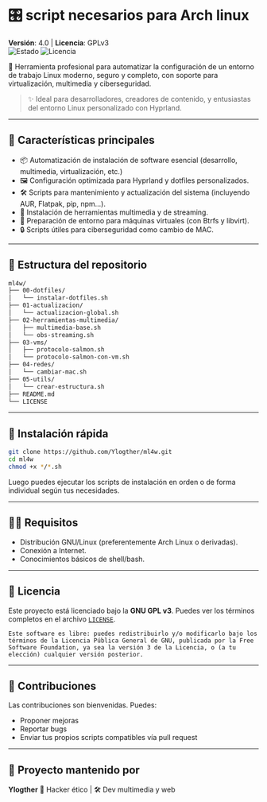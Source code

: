 
# 🎛️ script necesarios para Arch linux

**Versión**: 4.0 | **Licencia**: GPLv3  
![Estado](https://img.shields.io/badge/estado-estable-brightgreen)
![Licencia](https://img.shields.io/github/license/Ylogther/bash-s-?color=blue)

🔧 Herramienta profesional para automatizar la configuración de un entorno de trabajo Linux moderno, seguro y completo, con soporte para virtualización, multimedia y ciberseguridad.

> ✨ Ideal para desarrolladores, creadores de contenido, y entusiastas del entorno Linux personalizado con Hyprland.

---

## 🧰 Características principales

- 📦 Automatización de instalación de software esencial (desarrollo, multimedia, virtualización, etc.)
- 🖼️ Configuración optimizada para Hyprland y dotfiles personalizados.
- 🛠️ Scripts para mantenimiento y actualización del sistema (incluyendo AUR, Flatpak, pip, npm...).
- 🎥 Instalación de herramientas multimedia y de streaming.
- 🧪 Preparación de entorno para máquinas virtuales (con Btrfs y libvirt).
- 🔒 Scripts útiles para ciberseguridad como cambio de MAC.

---

## 📂 Estructura del repositorio

```bash
ml4w/
├── 00-dotfiles/
│   └── instalar-dotfiles.sh
├── 01-actualizacion/
│   └── actualizacion-global.sh
├── 02-herramientas-multimedia/
│   ├── multimedia-base.sh
│   └── obs-streaming.sh
├── 03-vms/
│   ├── protocolo-salmon.sh
│   └── protocolo-salmon-con-vm.sh
├── 04-redes/
│   └── cambiar-mac.sh
├── 05-utils/
│   └── crear-estructura.sh
├── README.md
└── LICENSE
````

---

## 🚀 Instalación rápida

```bash
git clone https://github.com/Ylogther/ml4w.git
cd ml4w
chmod +x */*.sh
```

Luego puedes ejecutar los scripts de instalación en orden o de forma individual según tus necesidades.

---

## 🧑‍💻 Requisitos

* Distribución GNU/Linux (preferentemente Arch Linux o derivadas).
* Conexión a Internet.
* Conocimientos básicos de shell/bash.

---

## 📖 Licencia

Este proyecto está licenciado bajo la **GNU GPL v3**. Puedes ver los términos completos en el archivo [`LICENSE`](LICENSE).

```
Este software es libre: puedes redistribuirlo y/o modificarlo bajo los términos de la Licencia Pública General de GNU, publicada por la Free Software Foundation, ya sea la versión 3 de la Licencia, o (a tu elección) cualquier versión posterior.
```

---

## 🤝 Contribuciones

Las contribuciones son bienvenidas. Puedes:

* Proponer mejoras
* Reportar bugs
* Enviar tus propios scripts compatibles vía pull request

---

## 🎥 Proyecto mantenido por

**Ylogther**
🧠 Hacker ético | 🛠️ Dev multimedia y web

